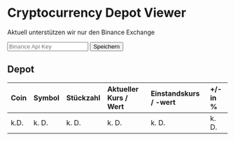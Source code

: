 # Cryptocurrency Depot Viewer

Aktuell unterstützen wir nur den Binance Exchange

<input id="saveBinanceApiKey" type="text" placeholder="Binance Api Key"/> <button id="Save">Speichern</button>

## Depot

| Coin | Symbol | Stückzahl | Aktueller Kurs / Wert | Einstandskurs / -wert | +/- in % |
|:-----|:-------|:----------|:----------------------|:----------------------|:---------|
| k.D. | k. D.  | k. D.     | k. D.                 | k. D.                 | k. D.    |

<style type="text/css">
  .page-header {
    background-image: none;
    background-color: orange;
  }
  h1 h2 h3 h4 h5 {
    color: inherit;
  }
</style>

<script>
  var save_button = document.getElementById('Save')
  save_button.onclick = saveData;

  function saveData(){
    var input = document.getElementById("saveBinanceApiKey");
    localStorage.setItem("binanceApiKey", input.value);
    var storedValue = localStorage.getItem("binanceApiKey");
    console.log("binanceApiKey: " + storedValue);
  }
</script>
